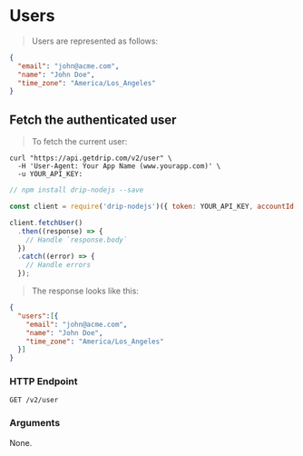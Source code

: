 # Users

> Users are represented as follows:

```json
{
  "email": "john@acme.com",
  "name": "John Doe",
  "time_zone": "America/Los_Angeles"
}
```

## Fetch the authenticated user

> To fetch the current user:

```shell
curl "https://api.getdrip.com/v2/user" \
  -H 'User-Agent: Your App Name (www.yourapp.com)' \
  -u YOUR_API_KEY:
```

```javascript
// npm install drip-nodejs --save

const client = require('drip-nodejs')({ token: YOUR_API_KEY, accountId: YOUR_ACCOUNT_ID });

client.fetchUser()
  .then((response) => {
    // Handle `response.body`
  })
  .catch((error) => {
    // Handle errors
  });
```

> The response looks like this:

```json
{
  "users":[{
    "email": "john@acme.com",
    "name": "John Doe",
    "time_zone": "America/Los_Angeles"
  }]
}
```

### HTTP Endpoint

`GET /v2/user`

### Arguments

None.
